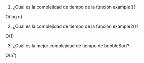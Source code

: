 1. ¿Cual es la complejidad de tiempo de la función example()?

O(log n)

2. ¿Cual es la complejidad de tiempo de la función example2()?

O(1)

3. ¿Cuál es la mejor complejidad de tiempo de bubbleSort?

Ω(n²)
